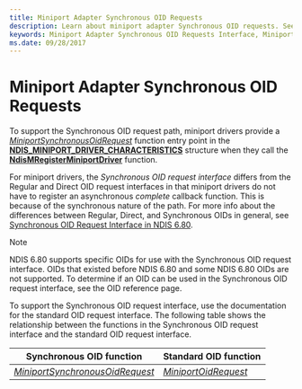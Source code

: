 ```yaml
---
title: Miniport Adapter Synchronous OID Requests
description: Learn about miniport adapter Synchronous OID requests. See a table that shows the relationship between the Synchronous OID and standard OID request interfaces.
keywords: Miniport Adapter Synchronous OID Requests Interface, Miniport Adapter Synchronous OID call, WDK Miniport Adapter Synchronous OIDs, Miniport Adapter Synchronous OID request
ms.date: 09/28/2017
---
```


# Miniport Adapter Synchronous OID Requests

To support the Synchronous OID request path, miniport drivers provide a [*MiniportSynchronousOidRequest*](/windows-hardware/drivers/ddi/ndis/nf-ndis-miniport_synchronous_oid_request) function entry point in the [**NDIS\_MINIPORT\_DRIVER\_CHARACTERISTICS**](/windows-hardware/drivers/ddi/ndis/ns-ndis-_ndis_miniport_driver_characteristics) structure when they call the [**NdisMRegisterMiniportDriver**](/windows-hardware/drivers/ddi/ndis/nf-ndis-ndismregisterminiportdriver) function.

For miniport drivers, the *Synchronous OID request interface* differs from the Regular and Direct OID request interfaces in that miniport drivers do not have to register an asynchronous *complete* callback function. This is because of the synchronous nature of the path. For more info about the differences between Regular, Direct, and Synchronous OIDs in general, see [Synchronous OID Request Interface in NDIS 6.80](synchronous-oid-request-interface-in-ndis-6-80.md).

> [!NOTE]
> NDIS 6.80 supports specific OIDs for use with the Synchronous OID request interface. OIDs that existed before NDIS 6.80 and some NDIS 6.80 OIDs are not supported. To determine if an OID can be used in the Synchronous OID request interface, see the OID reference page.

To support the Synchronous OID request interface, use the documentation for the standard OID request interface. The following table shows the relationship between the functions in the Synchronous OID request interface and the standard OID request interface.

| Synchronous OID function | Standard OID function |
| --- | --- |
| [*MiniportSynchronousOidRequest*](/windows-hardware/drivers/ddi/ndis/nf-ndis-miniport_synchronous_oid_request) | [*MiniportOidRequest*](/windows-hardware/drivers/ddi/ndis/nc-ndis-miniport_oid_request) |
